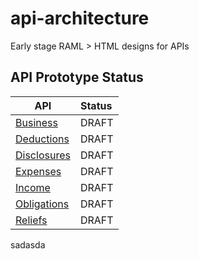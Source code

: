 
# api-architecture

Early stage RAML > HTML designs for APIs

## API Prototype Status

| API              | Status |
|------------------|:-------|
| [Business](        https://htmlpreview.github.io/?https://github.com/hmrc/api-architecture/blob/master/business/business-printable.html)       | DRAFT  |
| [Deductions](      https://htmlpreview.github.io/?https://github.com/hmrc/api-architecture/blob/master/deductions/deductions-printable.html)       | DRAFT  |
| [Disclosures](     https://htmlpreview.github.io/?https://github.com/hmrc/api-architecture/blob/master/disclosures/disclosures-printable.html)       | DRAFT  |
| [Expenses](        https://htmlpreview.github.io/?https://github.com/hmrc/api-architecture/blob/master/expenses/expenses-printable.html)       | DRAFT  |
| [Income](          https://htmlpreview.github.io/?https://github.com/hmrc/api-architecture/blob/master/income-received/income-received-printable.html)       | DRAFT  |
| [Obligations](     https://htmlpreview.github.io/?https://github.com/hmrc/api-architecture/blob/master/obligations/obligations-printable.html)      | DRAFT  |
| [Reliefs](         https://htmlpreview.github.io/?https://github.com/hmrc/api-architecture/blob/master/reliefs/reliefs-printable.html)       | DRAFT  |

sadasda